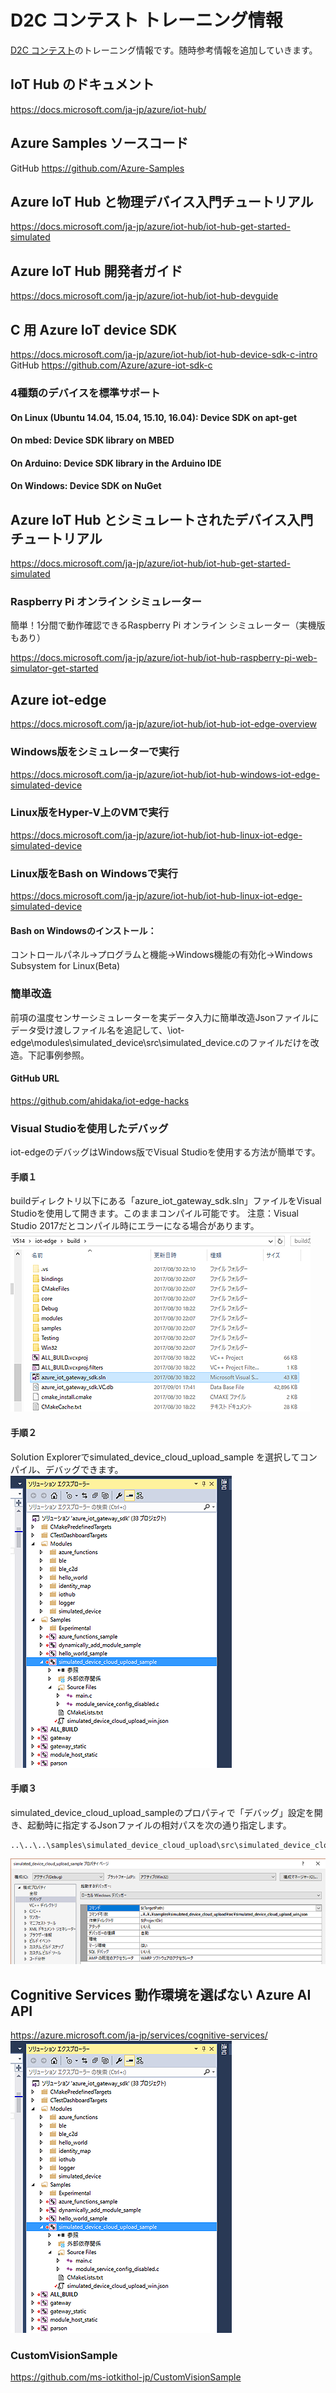 ﻿# D2C コンテスト トレーニング情報
[D2C コンテスト](http://www.device2cloud-contest.com/)のトレーニング情報です。随時参考情報を追加していきます。

## IoT Hub のドキュメント
https://docs.microsoft.com/ja-jp/azure/iot-hub/

## Azure Samples ソースコード
GitHub
https://github.com/Azure-Samples

## Azure IoT Hub と物理デバイス入門チュートリアル
https://docs.microsoft.com/ja-jp/azure/iot-hub/iot-hub-get-started-simulated

## Azure IoT Hub 開発者ガイド
https://docs.microsoft.com/ja-jp/azure/iot-hub/iot-hub-devguide

## C 用 Azure IoT device SDK
https://docs.microsoft.com/ja-jp/azure/iot-hub/iot-hub-device-sdk-c-intro
GitHub
https://github.com/Azure/azure-iot-sdk-c

### 4種類のデバイスを標準サポート
#### On Linux (Ubuntu 14.04, 15.04, 15.10, 16.04): Device SDK on apt-get
#### On mbed: Device SDK library on MBED
#### On Arduino: Device SDK library in the Arduino IDE
#### On Windows: Device SDK on NuGet

## Azure IoT Hub とシミュレートされたデバイス入門チュートリアル
https://docs.microsoft.com/ja-jp/azure/iot-hub/iot-hub-get-started-simulated

### Raspberry Pi オンライン シミュレーター
簡単！1分間で動作確認できるRaspberry Pi オンライン シミュレーター（実機版もあり）

https://docs.microsoft.com/ja-jp/azure/iot-hub/iot-hub-raspberry-pi-web-simulator-get-started

## Azure iot-edge
https://docs.microsoft.com/ja-jp/azure/iot-hub/iot-hub-iot-edge-overview

### Windows版をシミュレーターで実行
https://docs.microsoft.com/ja-jp/azure/iot-hub/iot-hub-windows-iot-edge-simulated-device

### Linux版をHyper-V上のVMで実行
https://docs.microsoft.com/ja-jp/azure/iot-hub/iot-hub-linux-iot-edge-simulated-device

### Linux版をBash on Windowsで実行
https://docs.microsoft.com/ja-jp/azure/iot-hub/iot-hub-linux-iot-edge-simulated-device

#### Bash on Windowsのインストール：
コントロールパネル→プログラムと機能→Windows機能の有効化→Windows Subsystem for Linux(Beta)

### 簡単改造
前項の温度センサーシミュレーターを実データ入力に簡単改造Jsonファイルにデータ受け渡しファイル名を追記して、\iot-edge\modules\simulated_device\src\simulated_device.cのファイルだけを改造。下記事例参照。

#### GitHub URL
https://github.com/ahidaka/iot-edge-hacks


### Visual Studioを使用したデバッグ
iot-edgeのデバッグはWindows版でVisual Studioを使用する方法が簡単です。
#### 手順１
buildディレクトリ以下にある「azure_iot_gateway_sdk.sln」ファイルをVisual Studioを使用して開きます。このままコンパイル可能です。
注意：Visual Studio 2017だとコンパイル時にエラーになる場合があります。
![Solution File](./SolutionFile.png)

#### 手順２
Solution Explorerでsimulated_device_cloud_upload_sample を選択してコンパイル、デバッグできます。
![Solution Explorer](./SolutionExplorer.png)

#### 手順３
simulated_device_cloud_upload_sampleのプロパティで「デバッグ」設定を開き、起動時に指定するJsonファイルの相対パスを次の通り指定します。
```
..\..\..\samples\simulated_device_cloud_upload\src\simulated_device_cloud_upload_win.json
```

![Debug Property.png](./DebugProperty.png)

## Cognitive Services 動作環境を選ばない Azure AI API
https://azure.microsoft.com/ja-jp/services/cognitive-services/
![Solution Explorer](./SolutionExplorer.png)

### CustomVisionSample
https://github.com/ms-iotkithol-jp/CustomVisionSample
